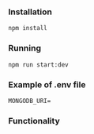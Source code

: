 ### Installation


`npm install`

### Running

`npm run start:dev`

### Example of .env file

`MONGODB_URI=`

### Functionality

